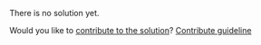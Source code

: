 
There is no solution yet.

Would you like to [contribute to the solution](https://github.com/BFEdev/BFE.dev-solutions/blob/main/quiz/prototype2_en.md)? [Contribute guideline](https://github.com/BFEdev/BFE.dev-solutions#how-to-contribute)

